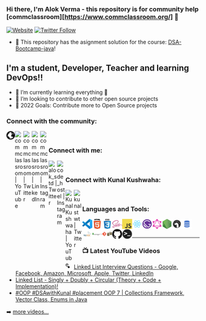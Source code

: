 ### Hi there, I'm Alok Verma - this repository is for community help [commclassroom][https://www.commclassroom.org/] 👋 

[![Website](https://img.shields.io/website?label=commclassroom.com&style=for-the-badge&url=https%3A%2F%2Fcommclassroom.com)](https://commclassroom.com)
[![Twitter Follow](https://img.shields.io/twitter/follow/commclassroom?color=1DA1F2&logo=twitter&style=for-the-badge)](https://twitter.com/intent/follow?original_referer=https%3A%2F%2Fgithub.com%2Fcommclassroom&screen_name=commclassroom)

- 🔭 This repository has the asignment solution for the course: [DSA-Bootcamp-java][course]!

## I'm a student, Developer, Teacher and learning DevOps!!

- 🌱 I’m currently learning everything 🤣
- 👯 I’m looking to contribute to other open source projects
- 🥅 2022 Goals: Contribute more to Open Source projects

### Connect with the community:

[<img align="left" alt="commclassroom.com" width="22px" src="https://raw.githubusercontent.com/iconic/open-iconic/master/svg/globe.svg" />][website]
[<img align="left" alt="commclassroom | YouTube" width="22px" src="https://cdn.jsdelivr.net/npm/simple-icons@v3/icons/youtube.svg" />][youtube]
[<img align="left" alt="commclassroom | Twitter" width="22px" src="https://cdn.jsdelivr.net/npm/simple-icons@v3/icons/twitter.svg" />][twitter]
[<img align="left" alt="commclassroom | LinkedIn" width="22px" src="https://cdn.jsdelivr.net/npm/simple-icons@v3/icons/linkedin.svg" />][linkedin]
[<img align="left" alt="commclassroom | Instagram" width="22px" src="https://cdn.jsdelivr.net/npm/simple-icons@v3/icons/instagram.svg" />][instagram]

<br />

### Connect with me:

[<img align="left" alt="alok_std | Twitter" width="22px" src="https://cdn.jsdelivr.net/npm/simple-icons@v3/icons/twitter.svg" />][twitter]
[<img align="left" alt="code_hostel | Instagram" width="22px" src="https://cdn.jsdelivr.net/npm/simple-icons@v3/icons/instagram.svg" />][instagram]

<br />

### Connect with Kunal Kushwaha:

[<img align="left" alt="KunalKushwaha | YouTube" width="22px" src="https://cdn.jsdelivr.net/npm/simple-icons@v3/icons/youtube.svg" />][youtube]
[<img align="left" alt="kunalstwt | Twitter" width="22px" src="https://cdn.jsdelivr.net/npm/simple-icons@v3/icons/twitter.svg" />][twitter]

<br />

### Languages and Tools:

[<img align="left" alt="Visual Studio Code" width="26px" src="https://raw.githubusercontent.com/github/explore/80688e429a7d4ef2fca1e82350fe8e3517d3494d/topics/visual-studio-code/visual-studio-code.png" />][webdevplaylist]
[<img align="left" alt="HTML5" width="26px" src="https://raw.githubusercontent.com/github/explore/80688e429a7d4ef2fca1e82350fe8e3517d3494d/topics/html/html.png" />][webdevplaylist]
[<img align="left" alt="CSS3" width="26px" src="https://raw.githubusercontent.com/github/explore/80688e429a7d4ef2fca1e82350fe8e3517d3494d/topics/css/css.png" />][cssplaylist]
[<img align="left" alt="Sass" width="26px" src="https://raw.githubusercontent.com/github/explore/80688e429a7d4ef2fca1e82350fe8e3517d3494d/topics/sass/sass.png" />][cssplaylist]
[<img align="left" alt="JavaScript" width="26px" src="https://raw.githubusercontent.com/github/explore/80688e429a7d4ef2fca1e82350fe8e3517d3494d/topics/javascript/javascript.png" />][jsplaylist]
[<img align="left" alt="React" width="26px" src="https://raw.githubusercontent.com/github/explore/80688e429a7d4ef2fca1e82350fe8e3517d3494d/topics/react/react.png" />][reactplaylist]
[<img align="left" alt="Gatsby" width="26px" src="https://raw.githubusercontent.com/github/explore/e94815998e4e0713912fed477a1f346ec04c3da2/topics/gatsby/gatsby.png" />][webdevplaylist]
[<img align="left" alt="GraphQL" width="26px" src="https://raw.githubusercontent.com/github/explore/80688e429a7d4ef2fca1e82350fe8e3517d3494d/topics/graphql/graphql.png" />][webdevplaylist]
[<img align="left" alt="Node.js" width="26px" src="https://raw.githubusercontent.com/github/explore/80688e429a7d4ef2fca1e82350fe8e3517d3494d/topics/nodejs/nodejs.png" />][webdevplaylist]
[<img align="left" alt="Deno" width="26px" src="https://raw.githubusercontent.com/github/explore/361e2821e2dea67711cde99c9c40ed357061cf27/topics/deno/deno.png" />][webdevplaylist]
[<img align="left" alt="SQL" width="26px" src="https://raw.githubusercontent.com/github/explore/80688e429a7d4ef2fca1e82350fe8e3517d3494d/topics/sql/sql.png" />][webdevplaylist]
[<img align="left" alt="MySQL" width="26px" src="https://raw.githubusercontent.com/github/explore/80688e429a7d4ef2fca1e82350fe8e3517d3494d/topics/mysql/mysql.png" />][webdevplaylist]
[<img align="left" alt="MongoDB" width="26px" src="https://raw.githubusercontent.com/github/explore/80688e429a7d4ef2fca1e82350fe8e3517d3494d/topics/mongodb/mongodb.png" />][webdevplaylist]
[<img align="left" alt="Git" width="26px" src="https://raw.githubusercontent.com/github/explore/80688e429a7d4ef2fca1e82350fe8e3517d3494d/topics/git/git.png" />][webdevplaylist]
[<img align="left" alt="GitHub" width="26px" src="https://raw.githubusercontent.com/github/explore/78df643247d429f6cc873026c0622819ad797942/topics/github/github.png" />][webdevplaylist]
[<img align="left" alt="Terminal" width="26px" src="https://raw.githubusercontent.com/github/explore/80688e429a7d4ef2fca1e82350fe8e3517d3494d/topics/terminal/terminal.png" />][webdevplaylist]

<br />
<br />

---

### 📺 Latest YouTube Videos

<!-- YOUTUBE:START -->
- [Linked List Interview Questions - Google, Facebook, Amazon, Microsoft, Apple, Twitter, LinkedIn](https://www.youtube.com/watch?v=70tx7KcMROc&list=PL9gnSGHSqcnr_DxHsP7AW9ftq0AtAyYqJ&index=41)
- [Linked List - Singly + Doubly + Circular (Theory + Code + Implementation)!](https://www.youtube.com/watch?v=58YbpRDc4yw&list=PL9gnSGHSqcnr_DxHsP7AW9ftq0AtAyYqJ&index=40)
- [#OOP #DSAwithKunal #placement
OOP 7 | Collections Framework, Vector Class, Enums in Java](https://www.youtube.com/watch?v=9ogGan-R1pc&list=PL9gnSGHSqcnr_DxHsP7AW9ftq0AtAyYqJ&index=39)
<!-- YOUTUBE:END -->

➡️ [more videos...](https://www.youtube.com/c/KunalKushwaha)

[website]: https://commclassroom.com
[course]: http://vsCodeHero.com
[twitter]: https://twitter.com/commclassroom
[youtube]: https://youtube.com/commclassroom
[instagram]: https://instagram.com/commclassroom
[linkedin]: https://linkedin.com/in/commclassroom
[webdevplaylist]: https://www.youtube.com/playlist?list=PLkwxH9e_vrAJ0WbEsFA9W3I1W-g_BTsbt
[jsplaylist]: https://www.youtube.com/playlist?list=PLkwxH9e_vrALRJKu7wfXby3MKeflhTu6B
[cssplaylist]: https://www.youtube.com/playlist?list=PLkwxH9e_vrALSdvZuEh6gqQdmDoDIoqz4
[reactplaylist]: https://www.youtube.com/playlist?list=PLkwxH9e_vrAK4TdffpxKY3QGyHCpxFcQ0